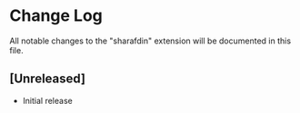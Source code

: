 # Change Log

All notable changes to the "sharafdin" extension will be documented in this file.

## [Unreleased]

- Initial release
